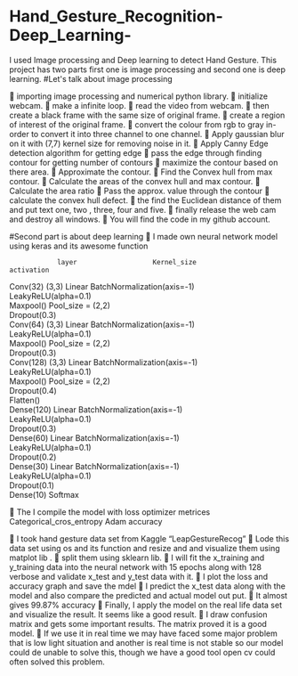 # Hand_Gesture_Recognition-Deep_Learning-
I used Image processing and Deep learning to detect Hand Gesture.
This project has two parts first one is image processing and second one is deep learning. 
#Let's talk about image processing 

	importing image processing and numerical python library.
	initialize webcam. 
	make a infinite loop. 
	read the video from webcam.
	then create a black frame with the same size of original frame.
	create a region of interest of the original frame.
	convert the colour from rgb to gray in-order to convert it into three channel to one channel.
	Apply gaussian blur on it with (7,7) kernel size for removing noise in it.
	Apply Canny Edge detection algorithm for getting edge
	pass the edge through finding contour for getting number of contours 
	maximize the contour based on there area.
	Approximate the contour. 
	Find the Convex hull from max contour.
	Calculate the areas of the convex hull and max contour.
	Calculate the area ratio 
	Pass the approx. value through the contour 
	calculate the convex hull defect.
	the find the Euclidean distance of them and put text one, two , three, four and five.
	finally release the web cam and destroy all windows.
	You will find the code in my github account.   

#Second part is about deep learning 
	I made own neural network model using keras and its awesome function

                layer	                Kernel_size	              activation
Conv(32)	                        (3,3)	            Linear
BatchNormalization(axis=-1)		
LeakyReLU(alpha=0.1)		
Maxpool()	Pool_size = (2,2)	
Dropout(0.3)		
Conv(64)	                        (3,3)	            Linear
BatchNormalization(axis=-1)		
LeakyReLU(alpha=0.1)		
Maxpool()	Pool_size = (2,2)	
Dropout(0.3)		
Conv(128)	                        (3,3)	            Linear
BatchNormalization(axis=-1)		
LeakyReLU(alpha=0.1)		
Maxpool()	Pool_size = (2,2)	
Dropout(0.4)		
Flatten()		
Dense(120)		            Linear
BatchNormalization(axis=-1)		
LeakyReLU(alpha=0.1)		
Dropout(0.3)		
Dense(60)		            Linear
BatchNormalization(axis=-1)		
LeakyReLU(alpha=0.1)		
Dropout(0.2)		
Dense(30)		            Linear
BatchNormalization(axis=-1)		
LeakyReLU(alpha=0.1)		
Dropout(0.1)		
Dense(10)		            Softmax

	The I compile the model with
loss	optimizer	 metrices
Categorical_cros_entropy	Adam	accuracy

	I took hand gesture data set from Kaggle “LeapGestureRecog”
	Lode this data set using os and its function and resize and and visualize them using matplot lib .
	split them using sklearn lib.
	I will fit the x_training and y_training  data into the neural network with 15 epochs along with 128 verbose and validate x_test and y_test data with it. 
	I plot the loss and accuracy graph and save the mdel
	I predict the x_test data along with the model and also compare the predicted and actual model out put.
	It almost gives 99.87% accuracy
	Finally, I apply the model on the real life data set and visualize the result. It seems like a good result. 
	I draw confusion matrix and gets some important results. The matrix proved it is a good model.
	If we use it in real time we may have faced some major problem that is low light situation and another is real time is not stable so our model could de unable to solve this, though we have a good tool open cv could often solved this problem. 
